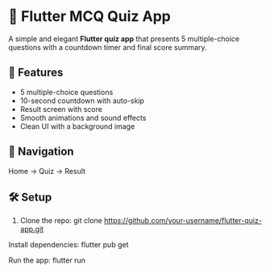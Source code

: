 # 🧠 Flutter MCQ Quiz App

A simple and elegant **Flutter quiz app** that presents 5 multiple-choice questions with a countdown timer and final score summary.

## 🚀 Features

- 5 multiple-choice questions  
- 10-second countdown with auto-skip  
- Result screen with score  
- Smooth animations and sound effects  
- Clean UI with a background image

## 🧭 Navigation

Home → Quiz → Result

## 🛠 Setup

1. Clone the repo:
       git clone https://github.com/your-username/flutter-quiz-app.git
   
Install dependencies:
      flutter pub get

Run the app:
    flutter run
